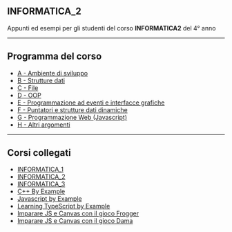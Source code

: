 ## INFORMATICA_2
Appunti ed esempi per gli studenti del corso **INFORMATICA2** del 4° anno

---
## Programma del corso
- [A - Ambiente di sviluppo](A-Ambiente_di_sviluppo/README.md) 
- [B - Strutture dati](B-Strutture_dati/README.md) 
- [C - File](C-File/README.md) 
- [D - OOP](D-OOP/README.md) 
- [E - Programmazione ad eventi e interfacce grafiche](E-Programmazione_ad_eventi_e_interfacce_grafiche/README.md) 
- [F - Puntatori e strutture dati dinamiche](F-Puntatori_e_strutture_dati_dinamiche/README.md)  
- [G - Programmazione Web (Javascript)](G-Programmazione_Web_(Javascript)/README.md) 
- [H - Altri argomenti](H-Misc/README.md) 

---
## Corsi collegati
- [INFORMATICA_1](https://github.com/filippo-bilardo/INFORMATICA_1)
- [INFORMATICA_2](https://github.com/filippo-bilardo/INFORMATICA_2)
- [INFORMATICA_3](https://github.com/filippo-bilardo/INFORMATICA_3_PHP)
- [C++ By Example](https://github.com/filippo-bilardo/Cpp-by-example/blob/main/README.md)
- [Javascript by Example](https://github.com/filippo-bilardo/Javascript-by-example/blob/main/README.md)
- [Learning TypeScript by Example](https://github.com/filippo-bilardo/Learning-TypeScript-with-Lego-EV3/blob/main/README.md)
- [Imparare JS e Canvas con il gioco Frogger](https://github.com/filippo-bilardo/Imparare-JS-e-Canvas-con-il-gioco-Frogger/blob/main/README.md)
- [Imparare JS e Canvas con il gioco Dama](https://github.com/filippo-bilardo/Imparare-JS-e-Canvas-con-il-gioco-Dama/blob/main/guida-dama-step1.md)